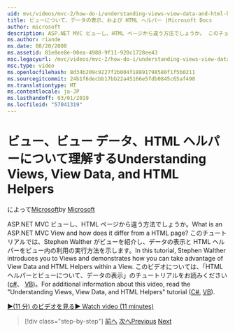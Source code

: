 ```yaml
---
uid: mvc/videos/mvc-2/how-do-i/understanding-views-view-data-and-html-helpers
title: ビューについて、データの表示、および HTML ヘルパー |Microsoft Docs
author: microsoft
description: ASP.NET MVC ビューし、HTML ページから違う方法でしょうか。 このチュートリアルでは、Stephen Walther がビューを紹介し、t を行う方法を示します.
ms.author: riande
ms.date: 08/20/2008
ms.assetid: 81e8ee8e-00ea-4988-9f11-920c1728ee43
msc.legacyurl: /mvc/videos/mvc-2/how-do-i/understanding-views-view-data-and-html-helpers
msc.type: video
ms.openlocfilehash: 8d34b209c9227f2b004f18891798580f1f5b0211
ms.sourcegitcommit: 24b1f6decbb17bb22a45166e5fdb0845c65af498
ms.translationtype: MT
ms.contentlocale: ja-JP
ms.lasthandoff: 03/01/2019
ms.locfileid: "57041319"
---
```

<a name="understanding-views-view-data-and-html-helpers"></a><span data-ttu-id="ca216-104">ビュー、ビュー データ、HTML ヘルパーについて理解する</span><span class="sxs-lookup"><span data-stu-id="ca216-104">Understanding Views, View Data, and HTML Helpers</span></span>
====================
<span data-ttu-id="ca216-105">によって[Microsoft](https://github.com/microsoft)</span><span class="sxs-lookup"><span data-stu-id="ca216-105">by [Microsoft](https://github.com/microsoft)</span></span>

<span data-ttu-id="ca216-106">ASP.NET MVC ビューし、HTML ページから違う方法でしょうか。</span><span class="sxs-lookup"><span data-stu-id="ca216-106">What is an ASP.NET MVC View and how does it differ from a HTML page?</span></span> <span data-ttu-id="ca216-107">このチュートリアルでは、Stephen Walther がビューを紹介し、データの表示と HTML ヘルパーをビュー内の利用の実行方法を示します。</span><span class="sxs-lookup"><span data-stu-id="ca216-107">In this tutorial, Stephen Walther introduces you to Views and demonstrates how you can take advantage of View Data and HTML Helpers within a View.</span></span> <span data-ttu-id="ca216-108">このビデオについては、「HTML ヘルパーとビューについて、データの表示」のチュートリアルをお読みください ([c#](../../../overview/older-versions-1/views/asp-net-mvc-views-overview-cs.md)、 [VB](../../../overview/older-versions-1/views/asp-net-mvc-views-overview-vb.md))。</span><span class="sxs-lookup"><span data-stu-id="ca216-108">For additional information about this video, read the "Understanding Views, View Data, and HTML Helpers" tutorial ([C#](../../../overview/older-versions-1/views/asp-net-mvc-views-overview-cs.md), [VB](../../../overview/older-versions-1/views/asp-net-mvc-views-overview-vb.md)).</span></span>

[<span data-ttu-id="ca216-109">&#9654;(11 分) のビデオを見る</span><span class="sxs-lookup"><span data-stu-id="ca216-109">&#9654; Watch video (11 minutes)</span></span>](https://channel9.msdn.com/Blogs/ASP-NET-Site-Videos/understanding-views-view-data-and-html-helpers)

> [!div class="step-by-step"]
> <span data-ttu-id="ca216-110">[前へ](understanding-controllers-controller-actions-and-action-results.md)
> [次へ](an-introduction-to-url-routing.md)</span><span class="sxs-lookup"><span data-stu-id="ca216-110">[Previous](understanding-controllers-controller-actions-and-action-results.md)
[Next](an-introduction-to-url-routing.md)</span></span>
